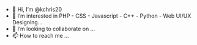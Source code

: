 - 👋 Hi, I’m @kchris20
- 👀 I’m interested in PHP - CSS - Javascript - C++ - Python - Web UI/UX Designing...
- 💞️ I’m looking to collaborate on ...
- 📫 How to reach me ...

<!---
kchris20/kchris20 is a ✨ special ✨ repository because its `README.md` (this file) appears on your GitHub profile.
You can click the Preview link to take a look at your changes.
--->
